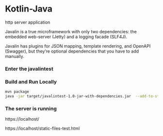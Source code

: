 # Kotlin-Java

http server application

Javalin is a true microframework with only two dependencies: the embedded web-server (Jetty) and a logging facade (SLF4J).

Javalin has plugins for JSON mapping, template rendering, and OpenAPI (Swagger), but they’re optional dependencies that you have to add manually.

### Enter the javalintest

### Build and Run Locally

```bash
mvn package
java -jar target/javalintest-1.0-jar-with-dependencies.jar  --add-to-start=ssl,conscrypt
```

### The server is running

https://localhost/

https://localhost/static-files-test.html


